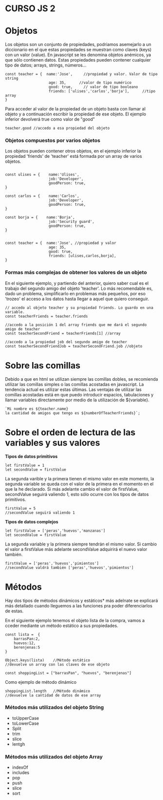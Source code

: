 # CURSO JS 2
# Objetos
Los objetos son un conjunto de propiedades, podriamos asemejarlo a un diccionario en el que estas propiedades se muestran como claves (keys) con un valor (value). En javascript se les denomina objetos anémicos, ya que sólo contienen datos.
Estas propiedades pueden contener cualquier tipo de datos; arrays, strings, números...

```
const teacher = {  name:'Jose',     //propiedad y valor. Valor de tipo string
                    age: 35,      //valor de tipo numérico
                    good: true,     // valor de tipo booleano
                    friends: ['ulises','carlos','borja'],      //tipo array
}
```
Para acceder al valor de la propiedad de un objeto basta con llamar al objeto y a continuación escribir la propiedad de ese objeto. El ejemplo inferior devolverá true como valor de "good"

```
teacher.good //accedo a esa propiedad del objeto
```
### **Objetos compuestos por varios objetos**
Los objetos pueden contener otros objetos, en el ejemplo inferior la propiedad 'friends' de 'teacher' está formada por un array de varios objetos.

```

const ulises = {    name:'Ulises',
                    job:'Developer',
                    goodPerson: true,
}

const carlos = {    name:'Carlos',
                    job:'Developer',
                    goodPerson: true,
}

const borja = {    name:'Borja',
                    job:'Security guard',
                    goodPerson: true,
}


const teacher = {  name:'Jose', //propiedad y valor
                    age: 35,
                    good: true,
                    friends: [ulises,carlos,borja],
}
```
### Formas más complejas de obtener los valores de un objeto
En el siguiente ejemplo, y partiendo del anterior, quiero saber cual es el trabajo del segundo amigo del objeto 'teacher'. Lo más recomendable es, dado un problema, simplificarlo en problemas más pequeños, por eso 'trozeo' el acceso a los datos hasta llegar a aquel que quiero conseguir.

```
// accedo al objeto teacher y su propiedad friends. Lo guardo en una variable.
const teacherFriends = teacher.friends 

//accedo a la posición 1 del array friends que me dará el segundo amigo de teacher
const teacherSecondFriend = teacherFriends[1] //array

//accedo a la propiedad job del segundo amigo de teacher
const teacherSecondFriendJob = teacherSecondFriend.job //objeto
```

# Sobre las comillas
Debido a que en html se utilizan siempre las comillas dobles, se recomienda utilizar las comillas simples o las comillas acostadas en javascript. La tendencia actual es utilizar estas últimas. Las ventajas de utilizar las comillas acostadas está en que puedo introducir espacios, tabulaciones y llamar variables directamente por medio de la utilización de ${variable}.

```
`Mi nombre es ${teacher.name} 
la cantidad de amigos que tengo es ${numberOfTeacherFriends}`;
```

# Sobre el orden de lectura de las variables y sus valores
**Tipos de datos primitivos**

```
let firstValue = 1
let secondValue = firstValue
```
La segunda varible y la primera tienen el mismo valor en este momento, la segunda variable se queda con el valor de la primera en el momento en el que la he declarado. Si más adelante cambio el valor de firstValue, secondValue seguirá valiendo 1, esto sólo ocurre con los tipos de datos primitivos.

```
firstValue = 5
//secondValue seguirá valiendo 1
```

**Tipos de datos complejos**

```
let firstValue = ['peras','huevos','manzanas']
let secondValue = firstValue
```
La segunda variable y la primera siempre tendrán el mismo valor. Si cambio el valor a firstValue más adelante secondValue adquirirá el nuevo valor también.

```
firstValue = ['peras','huevos','pimientos']
//secondValue valdrá también ['peras','huevos','pimientos']
```

# Métodos
Hay dos tipos de métodos dinámicos y estáticos* más adelnate se explicará más detallado cuando lleguemos a las funciones pra poder diferenciarlos de estas.

En el siguiente ejemplo tenemos el objeto lista de la compra, vamos a cceder mediante un método estático a sus propiedades.

```
const lista =  {
    barrasPan:2,
    huevos:12,
    berenjenas:5
}

Object.keys(lista)    //Método estático
//devuelve un array con las claves de ese objeto

const shoppingList = ["barrasPan", "huevos", "berenjenas"]
```

Como ejemplo de método dinámico
```
shoppingList.length   //Método dinámico
//devuelve la cantidad de datos de ese array
```
### Métodos más utilizados del objeto String
* toUpperCase
* toLowerCase
* Split
* trim
* slice
* lentgh

### Métodos más utilizados del objeto Array
* indexOf
* includes
* pop
* push
* slice
* sort

